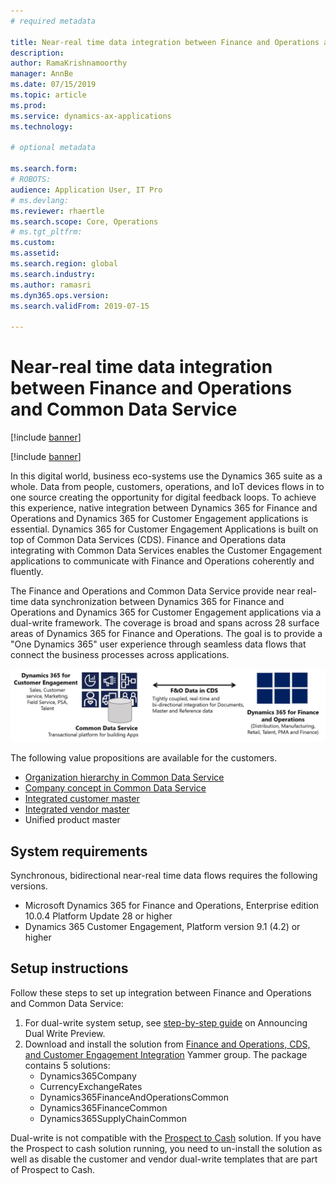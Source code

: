 ```yaml
---
# required metadata

title: Near-real time data integration between Finance and Operations and Common Data Service
description: 
author: RamaKrishnamoorthy 
manager: AnnBe
ms.date: 07/15/2019
ms.topic: article
ms.prod: 
ms.service: dynamics-ax-applications
ms.technology: 

# optional metadata

ms.search.form: 
# ROBOTS: 
audience: Application User, IT Pro
# ms.devlang: 
ms.reviewer: rhaertle
ms.search.scope: Core, Operations
# ms.tgt_pltfrm: 
ms.custom: 
ms.assetid: 
ms.search.region: global
ms.search.industry: 
ms.author: ramasri
ms.dyn365.ops.version: 
ms.search.validFrom: 2019-07-15

---
```


# Near-real time data integration between Finance and Operations and Common Data Service

[!include [banner](../includes/banner.md)]

[!include [banner](../includes/pre-release.md)]

In this digital world,  business eco-systems use the Dynamics 365 suite as a whole. Data from people, customers, operations, and IoT devices flows in to one source creating the opportunity for digital feedback loops. To achieve this experience, native integration between Dynamics 365 for Finance and Operations and Dynamics 365 for Customer Engagement applications is essential. Dynamics 365 for Customer Engagement Applications is built on top of Common Data Services (CDS). Finance and Operations data integrating with Common Data Services enables the Customer Engagement applications to communicate with Finance and Operations coherently and fluently.

The Finance and Operations and Common Data Service provide near real-time data synchronization between Dynamics 365 for Finance and Operations and Dynamics 365 for Customer Engagement applications via a dual-write framework. The coverage is broad and spans across 28 surface areas of Dynamics 365 for Finance and Operations. The goal is to provide a "One Dynamics 365" user experience through seamless data flows that connect the business processes across applications.

![architecture overview diagram](media/dual-write-overview.jpg)

The following value propositions are available for the customers.

+ [Organization hierarchy in Common Data Service](dual-write-organization.md)
+ [Company concept in Common Data Service](dual-write-company.md)
+ [Integrated customer master](dual-write-customer.md)
+ [Integrated vendor master](dual-write-vendor.md)
+ Unified product master

## System requirements

Synchronous, bidirectional near-real time data flows requires the following versions.

+ Microsoft Dynamics 365 for Finance and Operations, Enterprise edition 10.0.4 Platform Update 28 or higher
+ Dynamics 365 Customer Engagement, Platform version 9.1 (4.2) or higher

## Setup instructions

Follow these steps to set up integration between Finance and Operations and Common Data Service:
	
1. For dual-write system setup, see [step-by-step guide](https://aka.ms/dualwrite-docs) on Announcing Dual Write Preview. 
2. Download and install the solution from [Finance and Operations, CDS, and Customer Engagement Integration](https://www.yammer.com/dynamicsaxfeedbackprograms/#/threads/inGroup?type=in_group&feedId=66052096) Yammer group. The package contains 5 solutions:
    + Dynamics365Company
    + CurrencyExchangeRates
    + Dynamics365FinanceAndOperationsCommon
    + Dynamics365FinanceCommon
    + Dynamics365SupplyChainCommon

Dual-write is not compatible with the [Prospect to Cash](https://docs.microsoft.com/en-us/dynamics365/unified-operations/supply-chain/sales-marketing/accounts-template-mapping-direct) solution. If you have the Prospect to cash solution running, you need to un-install the solution as well as disable the customer and vendor dual-write templates that are part of Prospect to Cash.
